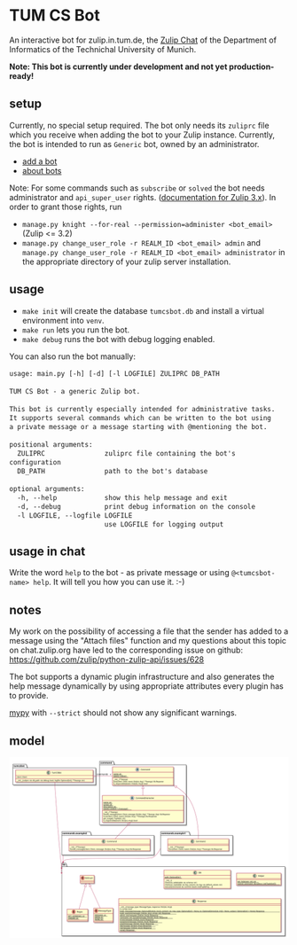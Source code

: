 TUM CS Bot
==========

An interactive bot for zulip.in.tum.de, the [Zulip Chat](https://zulipchat.com/)
of the Department of Informatics of the Technichal University of Munich.

**Note: This bot is currently under development and not yet production-ready!**


setup
-----

Currently, no special setup required. The bot only needs its `zuliprc` file
which you receive when adding the bot to your Zulip instance. Currently, the
bot is intended to run as `Generic` bot, owned by an administrator.
- [add a bot](https://zulipchat.com/help/add-a-bot-or-integration)
- [about bots](https://zulipchat.com/help/bots-and-integrations)

Note: For some commands such as `subscribe` or `solved` the bot needs
administrator and `api_super_user` rights.
([documentation for Zulip 3.x](https://github.com/zulip/zulip/blob/3.x/docs/production/security-model.md)).
In order to grant those rights, run
- `manage.py knight --for-real --permission=administer <bot_email>` (Zulip <= 3.2)
- `manage.py change_user_role -r REALM_ID <bot_email> admin` and
  `manage.py change_user_role -r REALM_ID <bot_email> administrator`
in the appropriate directory of your zulip server installation.


usage
-----

- `make init` will create the database `tumcsbot.db` and install a virtual
  environment into `venv`.
- `make run` lets you run the bot.
- `make debug` runs the bot with debug logging enabled.

You can also run the bot manually:
```
usage: main.py [-h] [-d] [-l LOGFILE] ZULIPRC DB_PATH

TUM CS Bot - a generic Zulip bot.

This bot is currently especially intended for administrative tasks.
It supports several commands which can be written to the bot using
a private message or a message starting with @mentioning the bot.

positional arguments:
  ZULIPRC               zuliprc file containing the bot's configuration
  DB_PATH               path to the bot's database

optional arguments:
  -h, --help            show this help message and exit
  -d, --debug           print debug information on the console
  -l LOGFILE, --logfile LOGFILE
                        use LOGFILE for logging output
```


usage in chat
-------------
Write the word `help` to the bot - as private message or using
`@<tumcsbot-name> help`. It will tell you how you can use it. :-)


notes
-----

My work on the possibility of accessing a file that the sender has added to a
message using the "Attach files" function and my questions about this topic on
chat.zulip.org have led to the corresponding issue on github:
https://github.com/zulip/python-zulip-api/issues/628

The bot supports a dynamic plugin infrastructure and also generates the help
message dynamically by using appropriate attributes every plugin has to
provide.

[mypy](https://github.com/python/mypy) with `--strict` should not show any
significant warnings.


model
-----

![class diagram](./class_diagram.svg?)

